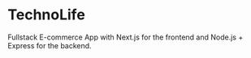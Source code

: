 # TechnoLife
Fullstack E-commerce App with Next.js for the frontend and Node.js + Express for the backend.
